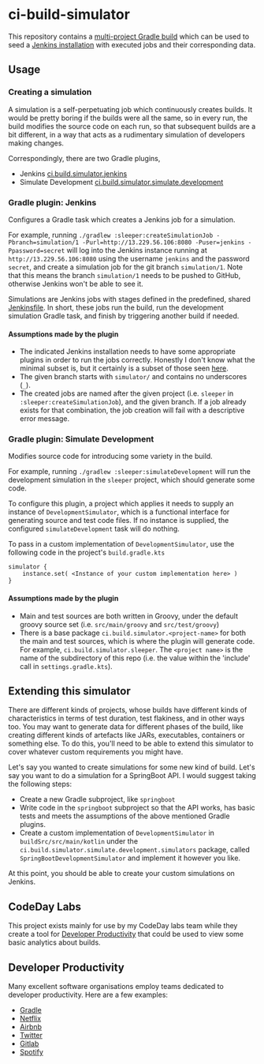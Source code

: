 # ci-build-simulator

This repository contains a [multi-project Gradle build](https://docs.gradle.org/current/userguide/multi_project_builds.html#sec:creating_multi_project_builds) 
which can be used to seed a [Jenkins installation](https://github.com/robmoore-i/JenkinsEC2) with executed jobs and 
their corresponding data.

## Usage

### Creating a simulation

A simulation is a self-perpetuating job which continuously creates builds. It would be pretty boring if the builds were
all the same, so in every run, the build modifies the source code on each run, so that subsequent builds are a bit 
different, in a way that acts as a rudimentary simulation of developers making changes.

Correspondingly, there are two Gradle plugins,

- Jenkins
  [ci.build.simulator.jenkins](buildSrc/src/main/kotlin/ci/build/simulator/jenkins)
- Simulate Development
  [ci.build.simulator.simulate.development](buildSrc/src/main/kotlin/ci/build/simulator/simulate/development)

### Gradle plugin: Jenkins

Configures a Gradle task which creates a Jenkins job for a simulation.

For example, running
`./gradlew :sleeper:createSimulationJob -Pbranch=simulation/1 -Purl=http://13.229.56.106:8080 -Puser=jenkins -Ppassword=secret`
will log into the Jenkins instance running at `http://13.229.56.106:8080` using the username `jenkins` and the password
`secret`, and create a simulation job for the git branch `simulation/1`. Note that this means the branch `simulation/1`
needs to be pushed to GitHub, otherwise Jenkins won't be able to see it.

Simulations are Jenkins jobs with stages defined in the predefined, shared
[Jenkinsfile](buildSrc/src/main/resources/Jenkinsfile.groovy). In short, these jobs run the build, run the development
simulation Gradle task, and finish by triggering another build if needed.

#### Assumptions made by the plugin

- The indicated Jenkins installation needs to have some appropriate plugins in order to run the jobs correctly. Honestly
  I don't know what the minimal subset is, but it certainly is a subset of those
  seen [here](https://github.com/robmoore-i/JenkinsEC2/blob/main/jenkins_install_plugins.sh#L17).
- The given branch starts with `simulator/` and contains no underscores (`_`).
- The created jobs are named after the given project (i.e. `sleeper` in `:sleeper:createSimulationJob`), and the given
  branch. If a job already exists for that combination, the job creation will fail with a descriptive error message.

### Gradle plugin: Simulate Development

Modifies source code for introducing some variety in the build.

For example, running `./gradlew :sleeper:simulateDevelopment` will run the development simulation in the `sleeper`
project, which should generate some code.

To configure this plugin, a project which applies it needs to supply an instance of `DevelopmentSimulator`, which is a
functional interface for generating source and test code files. If no instance is supplied, the configured
`simulateDevelopment` task will do nothing.

To pass in a custom implementation of `DevelopmentSimulator`, use the following code in the project's `build.gradle.kts`

```
simulator {
    instance.set( <Instance of your custom implementation here> )
}
```

#### Assumptions made by the plugin

- Main and test sources are both written in Groovy, under the default groovy source set
  (i.e. `src/main/groovy` and `src/test/groovy`)
- There is a base package `ci.build.simulator.<project-name>` for both the main and test sources, which is where the
  plugin will generate code. For example,
  `ci.build.simulator.sleeper`. The `<project name>` is the name of the subdirectory of this repo (i.e. the value within
  the 'include' call in `settings.gradle.kts`).

## Extending this simulator

There are different kinds of projects, whose builds have different kinds of characteristics in terms of test duration,
test flakiness, and in other ways too. You may want to generate data for different phases of the build, like creating
different kinds of artefacts like JARs, executables, containers or something else. To do this, you'll need to be able to
extend this simulator to cover whatever custom requirements you might have.

Let's say you wanted to create simulations for some new kind of build. Let's say you want to do a simulation for a
SpringBoot API. I would suggest taking the following steps:

- Create a new Gradle subproject, like `springboot`
- Write code in the `springboot` subproject so that the API works, has basic tests and meets the assumptions of the
  above mentioned Gradle plugins.
- Create a custom implementation of `DevelopmentSimulator` in `buildSrc/src/main/kotlin` under the
  `ci.build.simulator.simulate.development.simulators` package, called `SpringBootDevelopmentSimulator` and implement it
  however you like.

At this point, you should be able to create your custom simulations on Jenkins.

## CodeDay Labs

This project exists mainly for use by my CodeDay labs team while they create a tool for
[Developer Productivity](#developer-productivity) that could be used to view some basic analytics about builds.

## Developer Productivity

Many excellent software organisations employ teams dedicated to developer productivity. Here are a few examples:

- [Gradle](https://gradle.com/blog/top-three-reasons-to-launch-a-dedicated-developer-productivity-engineering-team/)
- [Netflix](https://jobs.netflix.com/jobs/59145792)
- [Airbnb](https://www.airbnb.com.sg/careers/departments/engineering/dev_infra)
- [Twitter](https://careers.twitter.com/en/work-for-twitter/202008/035a8b9d-3a5b-4156-bdeb-8042e4e06826/f46512c8-0ed2-4c9c-be08-bfbdae0fbcb8.html/staff-backend-engineer-developer-productivity-buildtools.html)
- [Gitlab](https://about.gitlab.com/handbook/engineering/quality/engineering-productivity-team/)
- [Spotify](https://engineering.atspotify.com/2020/08/27/how-we-improved-developer-productivity-for-our-devops-teams/)